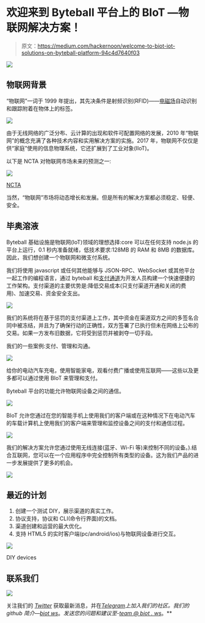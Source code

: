 # 欢迎来到 Byteball 平台上的 BIoT —物联网解决方案！

> 原文：<https://medium.com/hackernoon/welcome-to-biot-iot-solutions-on-byteball-platform-94c4d7640f03>

![](img/c90f15595e71341401c273b06c96c809.png)

## **物联网背景**

“物联网”一词于 1999 年提出，其先决条件是射频识别(RFID)——[电磁场](https://en.wikipedia.org/wiki/Electromagnetic_field)自动识别和跟踪附着在物体上的标签。

![](img/78b885c3a09cd6e70792aadac361220b.png)

由于无线网络的广泛分布、云计算的出现和软件可配置网络的发展，2010 年“物联网”的概念充满了各种技术内容和实用解决方案的实施。2017 年，物联网不仅仅是供“家庭”使用的信息物理系统，它还扩展到了工业对象(IIoT)。

以下是 NCTA 对物联网市场未来的预测之一:

![](img/f8cc3afb6db96ca5f69a1bbb422579a8.png)

[NCTA](https://www.ncta.com/sites/default/files/platform-images/wp-content/uploads/2014/05/growth-of-internet-of-things-hero-1024x585.jpg)

当然，“物联网”市场将动态增长和发展。但是所有的解决方案都必须稳定、轻便、安全。

## **毕奥溶液**

Byteball 基础设施是物联网(IoT)领域的理想选择:сore 可以在任何支持 node.js 的平台上运行，0.1 秒内准备就绪，低技术要求:128MB 的 RAM 和 8MB 的数据库。因此，我们想创建一个物联网和微支付系统。

我们将使用 javascript 或任何其他能够与 JSON-RPC、WebSocket 或其他平台一起工作的编程语言，通过 byteball 和[支付通道](https://docs.google.com/document/d/19s4LYDfbWDREzVzUwxPuoKANeIGOgPGKV2zI9jTsPSg/edit#)为开发人员构建一个快速便捷的工作架构。支付渠道的主要优势是:降低交易成本(只支付渠道开通和关闭的费用)、加速交易、资金安全支出。

![](img/e71064592648dbd72bbe889d2f5c163e.png)

我们的系统将在基于惩罚的支付渠道上工作，其中资金在渠道双方之间的多签名合同中被冻结，并且为了确保行动的正确性，双方签署了已执行但未在网络上公布的交易。如果一方发布旧数据，它将受到惩罚并被剥夺一切手段。

我们的一些案例:支付、管理和沟通。

![](img/3f09de4b7790f31174370eb2bfd21437.png)

给你的电动汽车充电，使用智能家电，观看付费广播或使用互联网——这些以及更多都可以通过使用 BIoT 来管理和支付。

Byteball 平台的功能允许物联网设备之间的通信。

![](img/ecd082d61ace90b9eea0c0b277c2b18a.png)

BIoT 允许您通过在您的智能手机上使用我们的客户端或在这种情况下在电动汽车的车载计算机上使用我们的客户端来管理和监控设备之间的支付和通信过程。

![](img/a3bc9677242b05c489c5b485607bf857.png)

我们的解决方案允许您通过使用无线连接(蓝牙、Wi-Fi 等)来控制不同的设备。).结合互联网，您可以在一个应用程序中完全控制所有类型的设备。这为我们产品的进一步发展提供了更多的机会。

![](img/c4555592ddad99d48018701879db9b96.png)

## **最近的计划**

1.  创建一个测试 DIY，展示渠道的真实工作。
2.  协议支持，协议和 CLI(命令行界面)的文档。
3.  渠道创建和运营的最大优化。
4.  支持 HTML5 的实时客户端(pc/android/ios)与物联网设备进行交互。

![](img/cfadd16d4abb2e290c708d8dcbbbabdd.png)

DIY devices

## **联系我们**

![](img/b804b99a4f50ae3a93c723c3e6d013e9.png)

关注我们的 [*Twitter*](https://twitter.com/BIoT_ws) 获取最新消息，并在[*Telegram*](https://t.me/BIoTOfficial)*上加入我们的社区。我们的 github 简介—[*biot ws*](https://github.com/BIoTws/biot-core)*。*发送您的问题和建议至-[*team @ biot . ws*](mailto:team@biot.ws)*。**
